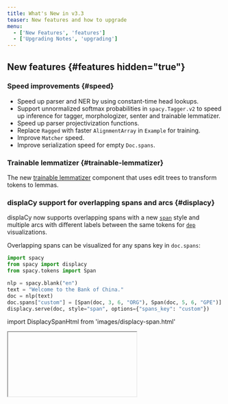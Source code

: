```yaml
---
title: What's New in v3.3
teaser: New features and how to upgrade
menu:
  - ['New Features', 'features']
  - ['Upgrading Notes', 'upgrading']
---
```


## New features {#features hidden="true"}

### Speed improvements {#speed}

- Speed up parser and NER by using constant-time head lookups.
- Support unnormalized softmax probabilities in `spacy.Tagger.v2` to speed up
  inference for tagger, morphologizer, senter and trainable lemmatizer.
- Speed up parser projectivization functions.
- Replace `Ragged` with faster `AlignmentArray` in `Example` for training.
- Improve `Matcher` speed.
- Improve serialization speed for empty `Doc.spans`.

### Trainable lemmatizer {#trainable-lemmatizer}

The new [trainable lemmatizer](/api/edittreelemmatizer) component that uses edit
trees to transform tokens to lemmas.

### displaCy support for overlapping spans and arcs {#displacy}

displaCy now supports overlapping spans with a new
[`span`](/usage/visualizers#span) style and multiple arcs with different labels
between the same tokens for [`dep`](/usage/visualizers#dep) visualizations.

Overlapping spans can be visualized for any spans key in `doc.spans`:

```python
import spacy
from spacy import displacy
from spacy.tokens import Span

nlp = spacy.blank("en")
text = "Welcome to the Bank of China."
doc = nlp(text)
doc.spans["custom"] = [Span(doc, 3, 6, "ORG"), Span(doc, 5, 6, "GPE")]
displacy.serve(doc, style="span", options={"spans_key": "custom"})
```

import DisplacySpanHtml from 'images/displacy-span.html'

<Iframe title="displaCy visualizer for entities" html={DisplacySpanHtml} height={180} />

## Trained pipelines {#pipelines}

### New trained pipelines {#new-pipelines}

v3.3 introduces new CPU/CNN pipelines for Finnish, Korean and Swedish, which use
the new trainable lemmatizer and
[floret vectors](https://github.com/explosion/floret). Due to the use of
subwords, there are no OOV tokens.

### Pipeline updates {#pipeline-updates}

The following languages switch from lookup or rule-based lemmatizers to the new
trainable lemmatizer: Danish, Dutch, German, Greek, Italian, Lithuanian,
Norwegian, Polish, Portuguese and Romanian. The overall lemmatizer accuracy
improves in all cases, but be aware that the types of errors may be quite
different from the lookup-based lemmatizers. If you'd prefer to continue using
the previous lemmatizer, you can
[switch from the trainable lemmatizer to a non-trainable lemmatizer](/models#design-modify).

- table of lemmatizer accuracy

The vectors in the English pipelines are deduplicated to improve the pruned
vectors in the `md` models and reduce the `lg` model size.

## Notes about upgrading from v3.2 {#upgrading}

### Span comparisons

Span comparisons involving ordering (`<`, `<=`, `>`, `>=`) now take all span
attributes into account (start, end, label, and KB ID) so spans may be sorted in
a slightly different order.

### Whitespace annotation

During training, annotation on whitespace tokens is handled in the same way as
annotation on non-whitespace tokens in order to allow custom whitespace
annotation.

### Pipeline package version compatibility {#version-compat}

> #### Using legacy implementations
>
> In spaCy v3, you'll still be able to load and reference legacy implementations
> via [`spacy-legacy`](https://github.com/explosion/spacy-legacy), even if the
> components or architectures change and newer versions are available in the
> core library.

When you're loading a pipeline package trained with an earlier version of spaCy
v3, you will see a warning telling you that the pipeline may be incompatible.
This doesn't necessarily have to be true, but we recommend running your
pipelines against your test suite or evaluation data to make sure there are no
unexpected results.

If you're using one of the [trained pipelines](/models) we provide, you should
run [`spacy download`](/api/cli#download) to update to the latest version. To
see an overview of all installed packages and their compatibility, you can run
[`spacy validate`](/api/cli#validate).

If you've trained your own custom pipeline and you've confirmed that it's still
working as expected, you can update the spaCy version requirements in the
[`meta.json`](/api/data-formats#meta):

```diff
- "spacy_version": ">=3.2.0,<3.3.0",
+ "spacy_version": ">=3.2.0,<3.4.0",
```

### Updating v3.2 configs

To update a config from spaCy v3.2 with the new v3.3 settings, run
[`init fill-config`](/api/cli#init-fill-config):

```cli
$ python -m spacy init fill-config config-v3.2.cfg config-v3.3.cfg
```

In many cases ([`spacy train`](/api/cli#train),
[`spacy.load`](/api/top-level#spacy.load)), the new defaults will be filled in
automatically, but you'll need to fill in the new settings to run
[`debug config`](/api/cli#debug) and [`debug data`](/api/cli#debug-data).

To see the speed improvements for the
[`Tagger` architecture](/api/architectures#Tagger), edit your config to switch
from `spacy.Tagger.v1` to `spacy.Tagger.v2` and then run `init fill-config`.
